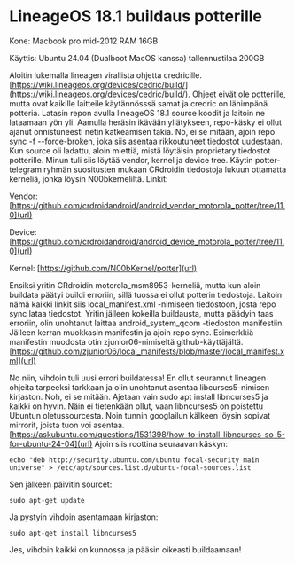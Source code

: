 # LineageOS 18.1 buildaus potterille

Kone: Macbook pro mid-2012 RAM 16GB

Käyttis: Ubuntu 24.04 (Dualboot MacOS kanssa) tallennustilaa 200GB

Aloitin lukemalla lineagen virallista ohjetta credricille. [https://wiki.lineageos.org/devices/cedric/build/](https://wiki.lineageos.org/devices/cedric/build/). Ohjeet eivät ole potterille, mutta ovat kaikille laitteile käytännösssä samat ja credric on lähimpänä potteria. Latasin repon avulla lineageOS 18.1 source koodit ja laitoin ne lataamaan yön yli. Aamulla heräsin ikävään yllätykseen, repo-käsky ei ollut ajanut onnistuneesti netin katkeamisen takia. No, ei se mitään, ajoin repo sync -f --force-broken, joka siis asentaa rikkoutuneet tiedostot uudestaan. Kun source oli ladattu, aloin miettiä, mistä löytäisin proprietary tiedostot potterille. Minun tuli siis löytää vendor, kernel ja device tree. Käytin potter-telegram ryhmän suositusten mukaan CRdroidin tiedostoja lukuun ottamatta kerneliä, jonka löysin N00bkerneliltä. Linkit:

Vendor: [https://github.com/crdroidandroid/android_vendor_motorola_potter/tree/11.0](url) 

Device: [https://github.com/crdroidandroid/android_device_motorola_potter/tree/11.0](url) 

Kernel: [https://github.com/N00bKernel/potter](url)

Ensiksi yritin CRdroidin motorola_msm8953-kerneliä, mutta kun aloin buildata päätyi buildi erroriin, sillä tuossa ei ollut potterin tiedostoja. Laitoin nämä kaikki linkit siis local_manifest.xml -nimiseen tiedostoon, josta repo sync lataa tiedostot. Yritin jälleen kokeilla buildausta, mutta päädyin taas erroriin, olin unohtanut laittaa android_system_qcom -tiedoston manifestiin. Jälleen kerran muokkasin manifestin ja ajoin repo sync. Esimerkkiä manifestin muodosta otin zjunior06-nimiseltä github-käyttäjältä. [https://github.com/zjunior06/local_manifests/blob/master/local_manifest.xml](url) 

No niin, vihdoin tuli uusi errori buildatessa! En ollut seurannut lineagen ohjeita tarpeeksi tarkkaan ja olin unohtanut asentaa libcurses5-nimisen kirjaston. Noh, ei se mitään. Ajetaan vain sudo apt install libncurses5 ja kaikki on hyvin. Näin ei tietenkään ollut, vaan libncurses5 on poistettu Ubuntun oletussourcesta. Noin tunnin googlailun kälkeen löysin sopivat mirrorit, joista tuon voi asentaa. [https://askubuntu.com/questions/1531398/how-to-install-libncurses-so-5-for-ubuntu-24-04](url) Ajoin siis roottina seuraavan käskyn:
```
echo "deb http://security.ubuntu.com/ubuntu focal-security main universe" > /etc/apt/sources.list.d/ubuntu-focal-sources.list
```
Sen jälkeen päivitin sourcet:
```
sudo apt-get update
```
Ja pystyin vihdoin asentamaan kirjaston:
```
sudo apt-get install libncurses5
```
Jes, vihdoin kaikki on kunnossa ja pääsin oikeasti buildaamaan!
